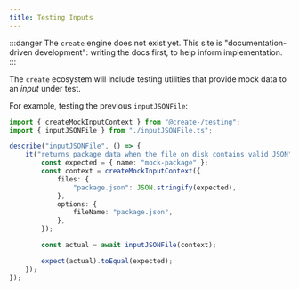 ```yaml
---
title: Testing Inputs
---
```


:::danger
The `create` engine does not exist yet.
This site is "documentation-driven development": writing the docs first, to help inform implementation.
:::

The `create` ecosystem will include testing utilities that provide mock data to an _input_ under test.

For example, testing the previous `inputJSONFile`:

```ts
import { createMockInputContext } from "@create-/testing";
import { inputJSONFile } from "./inputJSONFile.ts";

describe("inputJSONFile", () => {
	it("returns package data when the file on disk contains valid JSON", () => {
		const expected = { name: "mock-package" };
		const context = createMockInputContext({
			files: {
				"package.json": JSON.stringify(expected),
			},
			options: {
				fileName: "package.json",
			},
		});

		const actual = await inputJSONFile(context);

		expect(actual).toEqual(expected);
	});
});
```
